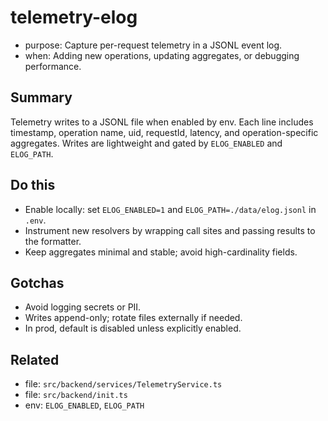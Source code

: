 # telemetry-elog

- purpose: Capture per-request telemetry in a JSONL event log.
- when: Adding new operations, updating aggregates, or debugging performance.

## Summary

Telemetry writes to a JSONL file when enabled by env. Each line includes timestamp, operation name,
uid, requestId, latency, and operation-specific aggregates. Writes are lightweight and gated by
`ELOG_ENABLED` and `ELOG_PATH`.

## Do this

- Enable locally: set `ELOG_ENABLED=1` and `ELOG_PATH=./data/elog.jsonl` in `.env`.
- Instrument new resolvers by wrapping call sites and passing results to the formatter.
- Keep aggregates minimal and stable; avoid high-cardinality fields.

## Gotchas

- Avoid logging secrets or PII.
- Writes append-only; rotate files externally if needed.
- In prod, default is disabled unless explicitly enabled.

## Related

- file: `src/backend/services/TelemetryService.ts`
- file: `src/backend/init.ts`
- env: `ELOG_ENABLED`, `ELOG_PATH`

